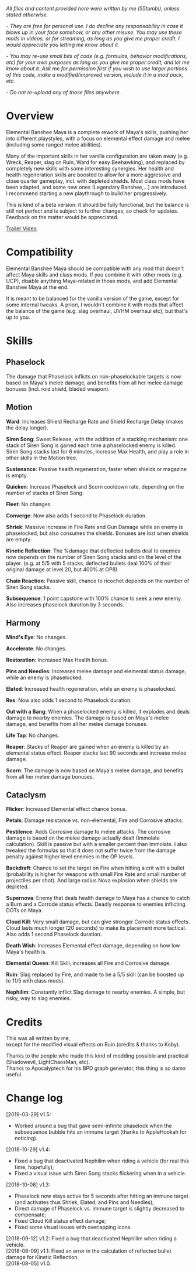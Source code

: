 *All files and content provided here were written by me (55tumbl), unless stated otherwise.*

*- They are free for personal use. I do decline any responsability in case it blows up in your face somehow, or any other misuse.
You may use these mods in videos, or for streaming, as long as you give me proper credit. I would appreciate you letting me know about it.*

*- You may re-use small bits of code (e.g. formulas, behavior modifications, etc) for your own purposes as long as you give me proper credit, and let me know about it.
Ask me for permission first if you wish to use larger portions of this code, make a modified/improved version, include it in a mod pack, etc.*

*- Do not re-upload any of those files anywhere.*

# Overview

Elemental Banshee Maya is a complete rework of Maya's skills, pushing her into different playstyles, with a focus on elemental effect damage and melee (including some ranged melee abilities).

Many of the important skills in her vanilla configuration are taken away (e.g. Wreck, Reaper, slag on Ruin, Ward for easy Beehawking), and replaced by completely new skills with some interesting synergies.
Her health and health regeneration skills are boosted to allow for a more aggressive and close quarter gameplay, incl. with depleted shields.
Most class mods have been adapted, and some new ones (Legendary Banshee,...) are introduced. I recommend starting a new playthrough to build her progressively.

This is kind of a beta version: it should be fully functional, but the balance is still not perfect and is subject to further changes, so check for updates.
Feedback on the matter would be appreciated. 

[Trailer Video](https://www.youtube.com/watch?v=x4PDKIh6TII)

# Compatibility

Elemental Banshee Maya should be compatible with any mod that doesn't affect Maya skills and class mods.
If you combine it with other mods (e.g. UCP), disable anything Maya-related in those mods, and add Elemental Banshee Maya at the end.

It is meant to be balanced for the vanilla version of the game, except for some internal tweaks. 
A priori, I wouldn't combine it with mods that affect the balance of the game (e.g. slag overhaul, UVHM overhaul etc), but that's up to you.

# Skills

## Phaselock

The damage that Phaselock inflicts on non-phaselockable targets is now based on Maya's melee damage, and benefits from all her melee damage bonuses (incl. roid shield, bladed weapon). 

## Motion

**Ward**: Increases Shield Recharge Rate and Shield Recharge Delay (makes the delay longer).

**Siren Song**: Sweet Release, with the addition of a stacking mechanism: one stack of Siren Song is gained each time a phaselocked enemy is killed.
Siren Song stacks last for 6 minutes, increase Max Health, and play a role in other skills in the Motion tree.

**Sustenance**: Passive health regeneration, faster when shields or magazine is empty.

**Quicken**: Increase Phaselock and Scorn cooldown rate, depending on the number of stacks of Siren Song.

**Fleet**: No changes.

**Converge**: Now also adds 1 second to Phaselock duration.

**Shriek**: Massive increase in Fire Rate and Gun Damage while an enemy is phaselocked, but also consumes the shields. Bonuses are lost when shields are empty.

**Kinetic Reflection**: The %damage that deflected bullets deal to enemies now depends on the number of Siren Song stacks and on the level of the player.
(e.g. at 5/5 with 5 stacks, deflected bullets deal 100% of their original damage at level 20, but 400% at OP8)

**Chain Reaction**: Passive skill, chance to ricochet depends on the number of Siren Song stacks.

**Subsequence**: 1 point capstone with 100% chance to seek a new enemy. Also increases phaselock duration by 3 seconds.

## Harmony

**Mind's Eye**: No changes.

**Accelerate**: No changes.

**Restoration**: Increased Max Health bonus.

**Pins and Needles**: Increases melee damage and elemental status damage, while an enemy is phaselocked.

**Elated**: Increased health regeneration, while an enemy is phaselocked.

**Res**: Now also adds 1 second to Phaselock duration.

**Out with a Bang**: When a phaselocked enemy is killed, it explodes and deals damage to nearby enemies. The damage is based on Maya's melee damage, and benefits from all her melee damage bonuses.

**Life Tap**: No changes.

**Reaper**: Stacks of Reaper are gained when an enemy is killed by an elemental status effect. Reaper stacks last 90 seconds and increase melee damage.

**Scorn**: The damage is now based on Maya's melee damage, and benefits from all her melee damage bonuses.

## Cataclysm

**Flicker**: Increased Elemental effect chance bonus.

**Petals**: Damage resistance vs. non-elemental, Fire and Corrosive attacks.

**Pestilence**: Adds Corrosive damage to melee attacks. The corrosive damage is based on the melee damage actually dealt (Immolate calculation). Skill is passive but with a smaller percent than Immolate.
I also tweaked the formulas so that it does not suffer twice from the damage penalty against higher level enemies in the OP levels.

**Backdraft**: Chance to set the target on Fire when hitting a crit with a bullet (probability is higher for weapons with small Fire Rate and small number of projectiles per shot).
And large radius Nova explosion when shields are depleted.

**Supernova**: Enemy that deals health damage to Maya has a chance to catch a Burn and a Corrode status effects. Deadly response to enemies inflicting DOTs on Maya.

**Cloud Kill**: Very small damage, but can give stronger Corrode status effects. Cloud lasts much longer (20 seconds) to make its placement more tactical. Also adds 1 second Phaselock duration.

**Death Wish**: Increases Elemental effect damage, depending on how low Maya's health is.

**Elemental Queen**: Kill Skill, increases all Fire and Corrosive damage.

**Ruin**: Slag replaced by Fire, and made to be a 5/5 skill (can be boosted up to 11/5 with class mods).

**Nephilim**: Constantly inflict Slag damage to nearby enemies. A simple, but risky, way to slag enemies.


# Credits

This was all written by me,    
except for the modified visual effects on Ruin (credits & thanks to Koby).

Thanks to the people who made this kind of modding possible and practical (Shadowevil, LightChaosMan, etc).    
Thanks to Apocalyptech for his BPD graph generator, this thing is so damn useful.

# Change log

[2019-03-29] v1.5:
* Worked around a bug that gave semi-infinite phaselock when the subsequence bubble hits an immune target (thanks to AppleHookah for noticing).

[2018-10-29] v1.4:
* Fixed a bug that deactivated Nephilim when riding a vehicle (for real this time, hopefully);
* Fixed a visual issue with Siren Song stacks flickering when in a vehicle.

[2018-10-08] v1.3:
* Phaselock now stays active for 5 seconds after hitting an immune target (and activates thus Shriek, Elated, and Pins and Needles);
* Direct damage of Phaselock vs. immune target is slightly decreased to compensate;
* Fixed Cloud Kill status effect damage;
* Fixed some visual issues with overlapping icons.

[2018-09-12] v1.2: Fixed a bug that deactivated Nephilim when riding a vehicle.   
[2018-08-09] v1.1: Fixed an error in the calculation of reflected bullet damage for Kinetic Reflection.    
[2018-08-05] v1.0.
